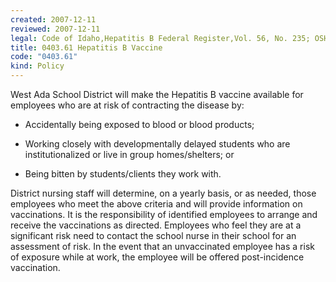 ```yaml
---
created: 2007-12-11
reviewed: 2007-12-11
legal: Code of Idaho,Hepatitis B Federal Register,Vol. 56, No. 235; OSHA Rules, Regulations p. 64175-64182,Vol. 56, No. 235; OSHA Rules, and Regulations p. 64175-64182
title: 0403.61 Hepatitis B Vaccine
code: "0403.61"
kind: Policy
---
```


West Ada School District will make the Hepatitis B vaccine available for employees who are at risk of contracting the disease by:

- Accidentally being exposed to blood or blood products;

- Working closely with developmentally delayed students who are institutionalized or live in group homes/shelters; or

- Being bitten by students/clients they work with.

District nursing staff will determine, on a yearly basis, or as needed, those employees who meet the above criteria and will provide information on vaccinations. It is the responsibility of identified employees to arrange and receive the vaccinations as directed. Employees who feel they are at a significant risk need to contact the school nurse in their school for an assessment of risk. In the event that an unvaccinated employee has a risk of exposure while at work, the employee will be offered post-incidence vaccination.

